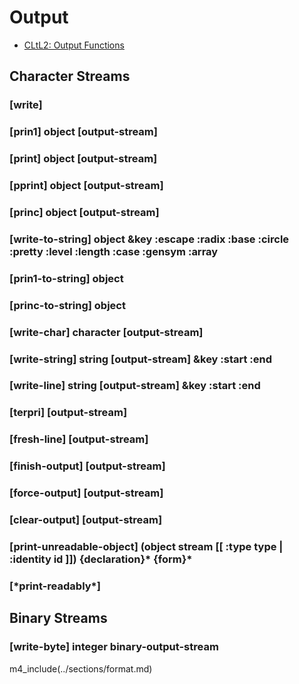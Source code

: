 # Output

* [CLtL2: Output Functions](http://www.cs.cmu.edu/Groups/AI/html/cltl/clm/node197.html)

## Character Streams

### [write]

### [prin1] object \[output-stream\]

### [print] object \[output-stream\]

### [pprint] object \[output-stream\]

### [princ] object \[output-stream\]

### [write-to-string] object &key :escape :radix :base :circle :pretty :level :length :case :gensym :array

### [prin1-to-string] object

### [princ-to-string] object

### [write-char] character \[output-stream\]

### [write-string] string \[output-stream\] &key :start :end

### [write-line] string \[output-stream\] &key :start :end

### [terpri] \[output-stream\]

### [fresh-line] \[output-stream\]

### [finish-output] \[output-stream\]

### [force-output] \[output-stream\]

### [clear-output] \[output-stream\]

### [print-unreadable-object] \(object stream \[\[ :type type | :identity id \]\]\) \{declaration\}\* \{form\}\*


### [\*print-readably\*]


## Binary Streams

### [write-byte] integer binary-output-stream


m4_include(../sections/format.md)
